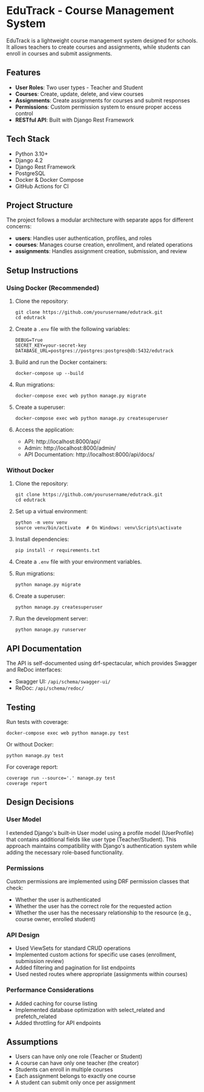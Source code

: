 # EduTrack - Course Management System

EduTrack is a lightweight course management system designed for schools. It allows teachers to create courses and assignments, while students can enroll in courses and submit assignments.

## Features

- **User Roles**: Two user types - Teacher and Student
- **Courses**: Create, update, delete, and view courses
- **Assignments**: Create assignments for courses and submit responses
- **Permissions**: Custom permission system to ensure proper access control
- **RESTful API**: Built with Django Rest Framework

## Tech Stack

- Python 3.10+
- Django 4.2
- Django Rest Framework
- PostgreSQL
- Docker & Docker Compose
- GitHub Actions for CI

## Project Structure

The project follows a modular architecture with separate apps for different concerns:

- **users**: Handles user authentication, profiles, and roles
- **courses**: Manages course creation, enrollment, and related operations
- **assignments**: Handles assignment creation, submission, and review

## Setup Instructions

### Using Docker (Recommended)

1. Clone the repository:
   ```
   git clone https://github.com/yourusername/edutrack.git
   cd edutrack
   ```

2. Create a `.env` file with the following variables:
   ```
   DEBUG=True
   SECRET_KEY=your-secret-key
   DATABASE_URL=postgres://postgres:postgres@db:5432/edutrack
   ```

3. Build and run the Docker containers:
   ```
   docker-compose up --build
   ```

4. Run migrations:
   ```
   docker-compose exec web python manage.py migrate
   ```

5. Create a superuser:
   ```
   docker-compose exec web python manage.py createsuperuser
   ```

6. Access the application:
   - API: http://localhost:8000/api/
   - Admin: http://localhost:8000/admin/
   - API Documentation: http://localhost:8000/api/docs/

### Without Docker

1. Clone the repository:
   ```
   git clone https://github.com/yourusername/edutrack.git
   cd edutrack
   ```

2. Set up a virtual environment:
   ```
   python -m venv venv
   source venv/bin/activate  # On Windows: venv\Scripts\activate
   ```

3. Install dependencies:
   ```
   pip install -r requirements.txt
   ```

4. Create a `.env` file with your environment variables.

5. Run migrations:
   ```
   python manage.py migrate
   ```

6. Create a superuser:
   ```
   python manage.py createsuperuser
   ```

7. Run the development server:
   ```
   python manage.py runserver
   ```

## API Documentation

The API is self-documented using drf-spectacular, which provides Swagger and ReDoc interfaces:

- Swagger UI: `/api/schema/swagger-ui/`
- ReDoc: `/api/schema/redoc/`

## Testing

Run tests with coverage:

```
docker-compose exec web python manage.py test
```

Or without Docker:

```
python manage.py test
```

For coverage report:

```
coverage run --source='.' manage.py test
coverage report
```

## Design Decisions

### User Model

I extended Django's built-in User model using a profile model (UserProfile) that contains additional fields like user type (Teacher/Student). This approach maintains compatibility with Django's authentication system while adding the necessary role-based functionality.

### Permissions

Custom permissions are implemented using DRF permission classes that check:
- Whether the user is authenticated
- Whether the user has the correct role for the requested action
- Whether the user has the necessary relationship to the resource (e.g., course owner, enrolled student)

### API Design

- Used ViewSets for standard CRUD operations
- Implemented custom actions for specific use cases (enrollment, submission review)
- Added filtering and pagination for list endpoints
- Used nested routes where appropriate (assignments within courses)

### Performance Considerations

- Added caching for course listing
- Implemented database optimization with select_related and prefetch_related
- Added throttling for API endpoints

## Assumptions

- Users can have only one role (Teacher or Student)
- A course can have only one teacher (the creator)
- Students can enroll in multiple courses
- Each assignment belongs to exactly one course
- A student can submit only once per assignment